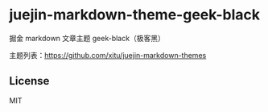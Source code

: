 # juejin-markdown-theme-geek-black

掘金 markdown 文章主题 geek-black（极客黑）

主题列表：https://github.com/xitu/juejin-markdown-themes

## License

MIT
